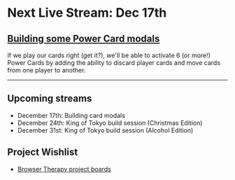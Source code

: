 # Next Live Stream: Dec 17th
## [Building some Power Card modals](/blog/browser-therapy-e19)

If we play our cards right (get it?), we'll be able to activate 6 (or more!) Power Cards by adding the ability to discard player cards and move cards from one player to another.

---

## Upcoming streams
- December 17th: Building card modals
- December 24th: King of Tokyo build session (Christmas Edition)
- December 31st: King of Tokyo build session (Alcohol Edition)

## Project Wishlist
- [Browser Therapy project boards](https://github.com/orgs/browsertherapy/projects)
